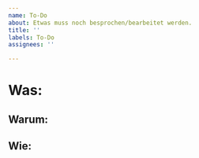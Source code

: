 ```yaml
---
name: To-Do
about: Etwas muss noch besprochen/bearbeitet werden.
title: ''
labels: To-Do
assignees: ''

---
```


# Was:

## Warum:

## Wie:
